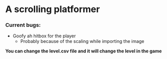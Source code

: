 # A scrolling platformer
### Current bugs:
* Goofy ah hitbox for the player
  * Probably because of the scaling while importing the image

**You can change the level.csv file and it will change the level in the game**
